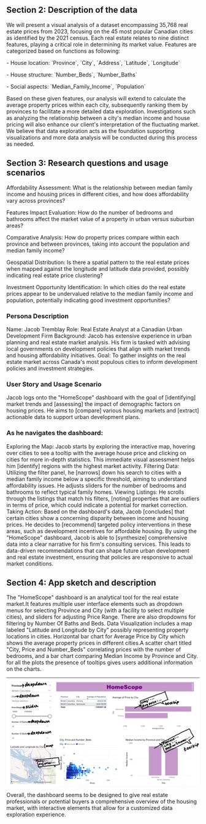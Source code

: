 ## Section 2: Description of the data

We will present a visual analysis of a dataset encompassing 35,768 real estate prices from 2023, focusing on the 45 most popular Canadian cities as identified by the 2021 census. Each real estate relates to nine distinct features, playing a critical role in determining its market value. Features are categorized based on functions as following:

\- House location: \`Province\`, \`City\`, \`Address\`, \`Latitude\`, \`Longitude\`

\- House structure: \`Number_Beds\`, \`Number_Baths\`

\- Social aspects: \`Median_Family_Income\`, \`Population\`

Based on these given features, our analysis will extend to calculate the average property prices within each city, subsequently ranking them by provinces to facilitate a more detailed data exploration. Investigations such as analyzing the relationship between a city's median income and house pricing will also enhance our client's interpretation of the fluctuating market. We believe that data exploration acts as the foundation supporting visualizations and more data analysis will be conducted during this process as needed.

## Section 3: Research questions and usage scenarios
Affordability Assessment: What is the relationship between median family income and housing prices in different cities, and how does affordability vary across provinces?

Features Impact Evaluation: How do the number of bedrooms and bathrooms affect the market value of a property in urban versus suburban areas?

Comparative Analysis: How do property prices compare within each province and between provinces, taking into account the population and median family income?

Geospatial Distribution: Is there a spatial pattern to the real estate prices when mapped against the longitude and latitude data provided, possibly indicating real estate price clustering?

Investment Opportunity Identification: In which cities do the real estate prices appear to be undervalued relative to the median family income and population, potentially indicating good investment opportunities?

### Persona Description
Name: Jacob Tremblay
Role: Real Estate Analyst at a Canadian Urban Development Firm
Background: Jacob has extensive experience in urban planning and real estate market analysis. His firm is tasked with advising local governments on development policies that align with market trends and housing affordability initiatives.
Goal: To gather insights on the real estate market across Canada's most populous cities to inform development policies and investment strategies.

### User Story and Usage Scenario
Jacob logs onto the "HomeScope" dashboard with the goal of [identifying] market trends and [assessing] the impact of demographic factors on housing prices. He aims to [compare] various housing markets and [extract] actionable data to support urban development plans.

### As he navigates the dashboard:
Exploring the Map: Jacob starts by exploring the interactive map, hovering over cities to see a tooltip with the average house price and clicking on cities for more in-depth statistics. This immediate visual assessment helps him [identify] regions with the highest market activity.
Filtering Data: Utilizing the filter panel, he [narrows] down his search to cities with a median family income below a specific threshold, aiming to understand affordability issues. He adjusts sliders for the number of bedrooms and bathrooms to reflect typical family homes.
Viewing Listings: He scrolls through the listings that match his filters, [noting] properties that are outliers in terms of price, which could indicate a potential for market correction.
Taking Action: Based on the dashboard's data, Jacob [concludes] that certain cities show a concerning disparity between income and housing prices. He decides to [recommend] targeted policy interventions in these areas, such as development incentives for affordable housing.
By using the "HomeScope" dashboard, Jacob is able to [synthesize] comprehensive data into a clear narrative for his firm's consulting services. This leads to data-driven recommendations that can shape future urban development and real estate investment, ensuring that policies are responsive to actual market conditions.

## Section 4: App sketch and description

The "HomeScope" dashboard is an analytical tool for the real estate market.It features multiple user interface elements such as dropdown menus for selecting Province and City (with a facility to select multiple cities), and sliders for adjusting Price Range. There are also dropdowns for filtering by Number Of Baths and Beds. Data Visualization includes a map labeled "Latitude and Longitude by City" possibly representing property locations in cities. Horizontal bar chart for Average Price by City which shows the average property prices in different cities.A scatter chart titled "City, Price and Number_Beds" correlating prices with the number of bedrooms, and a bar chart comparing Median Income by Province and City. for all the plots the presence of tooltips gives users additional information on the charts.

![sketch](../img/HomeScope.png)

Overall, the dashboard seems to be designed to give real estate professionals or potential buyers a comprehensive overview of the housing market, with interactive elements that allow for a customized data exploration experience. 

